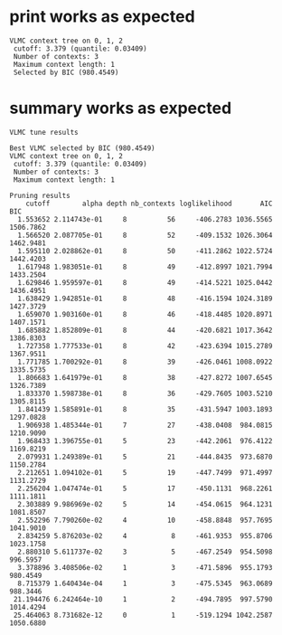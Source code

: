 # print works as expected

    VLMC context tree on 0, 1, 2 
     cutoff: 3.379 (quantile: 0.03409)
     Number of contexts: 3 
     Maximum context length: 1 
     Selected by BIC (980.4549)

# summary works as expected

    VLMC tune results
    
    Best VLMC selected by BIC (980.4549)
    VLMC context tree on 0, 1, 2 
     cutoff: 3.379 (quantile: 0.03409)
     Number of contexts: 3 
     Maximum context length: 1 
    
    Pruning results
        cutoff        alpha depth nb_contexts loglikelihood       AIC       BIC
      1.553652 2.114743e-01     8          56     -406.2783 1036.5565 1506.7862
      1.566520 2.087705e-01     8          52     -409.1532 1026.3064 1462.9481
      1.595110 2.028862e-01     8          50     -411.2862 1022.5724 1442.4203
      1.617948 1.983051e-01     8          49     -412.8997 1021.7994 1433.2504
      1.629846 1.959597e-01     8          49     -414.5221 1025.0442 1436.4951
      1.638429 1.942851e-01     8          48     -416.1594 1024.3189 1427.3729
      1.659070 1.903160e-01     8          46     -418.4485 1020.8971 1407.1571
      1.685882 1.852809e-01     8          44     -420.6821 1017.3642 1386.8303
      1.727358 1.777533e-01     8          42     -423.6394 1015.2789 1367.9511
      1.771785 1.700292e-01     8          39     -426.0461 1008.0922 1335.5735
      1.806683 1.641979e-01     8          38     -427.8272 1007.6545 1326.7389
      1.833370 1.598738e-01     8          36     -429.7605 1003.5210 1305.8115
      1.841439 1.585891e-01     8          35     -431.5947 1003.1893 1297.0828
      1.906938 1.485344e-01     7          27     -438.0408  984.0815 1210.9090
      1.968433 1.396755e-01     5          23     -442.2061  976.4122 1169.8219
      2.079931 1.249389e-01     5          21     -444.8435  973.6870 1150.2784
      2.212651 1.094102e-01     5          19     -447.7499  971.4997 1131.2729
      2.256204 1.047474e-01     5          17     -450.1131  968.2261 1111.1811
      2.303889 9.986969e-02     5          14     -454.0615  964.1231 1081.8507
      2.552296 7.790260e-02     4          10     -458.8848  957.7695 1041.9010
      2.834259 5.876203e-02     4           8     -461.9353  955.8706 1023.1758
      2.880310 5.611737e-02     3           5     -467.2549  954.5098  996.5957
      3.378896 3.408506e-02     1           3     -471.5896  955.1793  980.4549
      8.715379 1.640434e-04     1           3     -475.5345  963.0689  988.3446
     21.194476 6.242464e-10     1           2     -494.7895  997.5790 1014.4294
     25.464063 8.731682e-12     0           1     -519.1294 1042.2587 1050.6880

